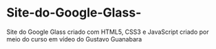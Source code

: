 # Site-do-Google-Glass-
Site do Google Glass criado com HTML5, CSS3 e JavaScript criado por meio do curso em vídeo do Gustavo Guanabara
